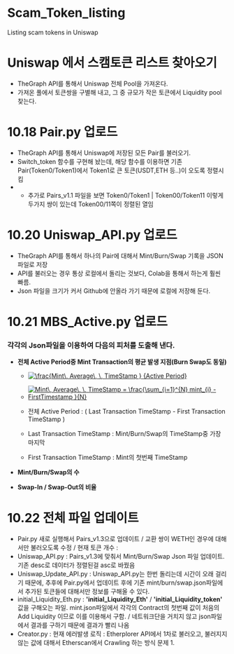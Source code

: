 # Scam_Token_listing
Listing scam tokens in Uniswap

# Uniswap 에서 스캠토큰 리스트 찾아오기
- TheGraph API를 통해서 Uniswap 전체 Pool을 가져온다.
- 가져온 풀에서 토큰쌍을 구별해 내고, 그 중 규모가 작은 토큰에서 Liquidity pool 찾는다.

# 10.18 Pair.py 업로드
- TheGraph API를 통해서 Uniswap에 저장된 모든 Pair를 불러오기.
- Switch_token 함수를 구현해 놨는데, 해당 함수를 이용하면 기존 Pair(Token0/Token1)에서 Token1로 큰 토큰(USDT,ETH 등..)이 오도록 정렬시킴
- + 추가로 Pairs_v1.1 파일을 보면 Token0/Token1  |  Token00/Token11 이렇게 두가지 쌍이 있는데 Token00/11쪽이 정렬된 열임

# 10.20 Uniswap_API.py 업로드
- TheGraph API를 통해서 하나의 Pair에 대해서 Mint/Burn/Swap 기록을 JSON 파일로 저장
- API를 불러오는 경우 통상 로컬에서 돌리는 것보다, Colab을 통해서 하는게 훨씬 빠름.
- Json 파일을 크기가 커서 Github에 안올라 가기 때문에 로컬에 저장해 둔다.

# 10.21 MBS_Active.py 업로드
###  각각의 Json파일을 이용하여 다음의 피처를 도출해 낸다.
- __전체 Active Period중 Mint Transaction의 평균 발생 지점(Burn Swap도 동일)__
  + <a href="https://www.codecogs.com/eqnedit.php?latex=\frac{Mint\,&space;Average\,&space;\,&space;TimeStamp&space;}&space;{Active&space;Period}" target="_blank"><img src="https://latex.codecogs.com/gif.latex?\frac{Mint\,&space;Average\,&space;\,&space;TimeStamp&space;}&space;{Active&space;Period}" title="\frac{Mint\, Average\, \, TimeStamp } {Active Period}" /></a>  
  + <a href="https://www.codecogs.com/eqnedit.php?latex=Mint\,&space;Average\,&space;\,&space;TimeStamp&space;=&space;\frac{\sum_{i=1}^{N}&space;mint_{i}&space;-&space;FirstTimestamp&space;}{N}" target="_blank"><img src="https://latex.codecogs.com/gif.latex?Mint\,&space;Average\,&space;\,&space;TimeStamp&space;=&space;\frac{\sum_{i=1}^{N}&space;mint_{i}&space;-&space;FirstTimestamp&space;}{N}" title="Mint\, Average\, \, TimeStamp = \frac{\sum_{i=1}^{N} mint_{i} - FirstTimestamp }{N}" /></a>

  + 전체 Active Period : ( Last Transaction TimeStamp - First Transaction TimeStamp )
  + Last Transaction TimeStamp : Mint/Burn/Swap의 TimeStamp중 가장 마지막
  + First Transaction TimeStamp : Mint의 첫번째 TimeStamp

- __Mint/Burn/Swap의 수__
- __Swap-In / Swap-Out의 비율__

# 10.22 전체 파일 업데이트
- Pair.py 새로 실행해서 Pairs_v1.3으로 업데이트 / 교환 쌍이 WETH인 경우에 대해서만 불러오도록 수정 / 현재 토큰 개수 : 
- Uniswap_API.py : Pairs_v1.3에 맞춰서 Mint/Burn/Swap Json 파일 업데이트. 기존 desc로 데이터가 정렬된걸 asc로 바꿨음
- Uniswap_Update_API.py :  Uniswap_API.py는 한번 돌리는데 시간이 오래 걸리기 때문에, 추후에 Pair.py에서 업데이트 후에 기존 mint/burn/swap.json파일에서 추가된 토큰들에 대해서만 정보를 구해올 수 있다.
- initial_Liquidity_Eth.py : __'initial_Liquidity_Eth'__ / __'initial_Liquidity_token'__ 값을 구해오는 파일. mint.json파일에서 각각의 Contract의 첫번째 값이 처음의 Add Liquidity 이므로 이를 이용해서 구함. / 네트워크단을 거치지 않고 json파일에서 결과를 구하기 때문에 결과가 빨리 나옴
- Creator.py : 현재 에러발생
 로직 : Etherplorer API에서 1차로 불러오고, 불러지지 않는 값에 대해서 Etherscan에서 Crawling 하는 방식
 문제 1. 
